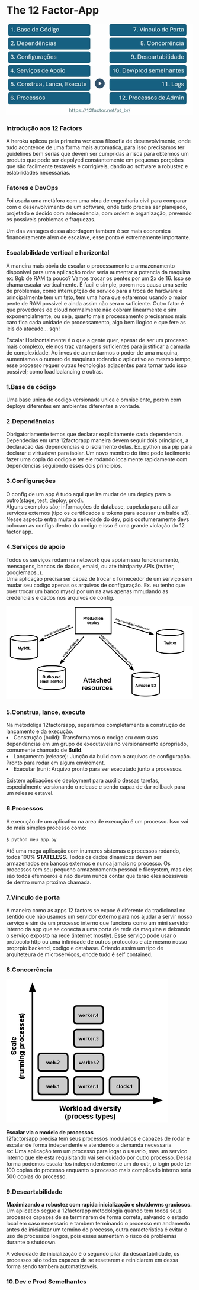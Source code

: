 # The 12 Factor-App

![alt text](image.png)



<h3>Introdução aos 12 Factors</h3>
<p> A heroku aplicou pela primeira vez essa filosofia de desenvolvimento, onde tudo acontence de uma forma mais automatica, para isso precisamos ter guidelines bem serias que devem ser cumpridas a risca para obtermos um produto que pode ser depolyed constantemente em pequenas porçoões que são facilmente testaveis e corrigiveis, dando ao software a robustez e eslabilidades necessárias.

<h3>Fatores e DevOps</h3>
<p>Foi usada uma metáfora com uma obra de engenharia civil para comparar com o desenvolvimento de um software, onde tudo precisa ser planejado, projetado e decido com antecedencia, com ordem e organização, prevendo os possiveis problemas e fraquezas. 
<p> Um das vantages dessa abordagem tambem é ser mais economica financeiramente alem de escalave, esse ponto é extremamente importante.

<h3>Escalabilidade vertical e horizontal</h3>
<p> A maneira mais obvia de escalar o processamento e armazenamento disponivel para uma aplicação rodar seria aumentar a potencia da maquina ex: 8gb de RAM ta pouco? Vamos trocar os pentes por um 2x de 16. Isso se chama escalar verticalmente. É facil e simple, porem nos causa uma serie de problemas, como interruptção de servico para a troca do hardware e principalmente tem um teto, tem uma hora que estaremos usando o maior pente de RAM possivel e ainda assim não sera o suficiente. Outro fator é que provedores de cloud normalmente não cobram linearmente e sim exponencialmente, ou seja, quanto mais processamento precisamos mais caro fica cada unidade de processamento, algo bem ilogico e que fere as leis do atacado... sqn!
<p>Escalar Horizontalmente é o que a gente quer, apesar de ser um processo mais complexo, ele nos traz vantagens suficientes para justificar a camada de complexidade. Ao inves de aumentarmos o poder de uma maquina, aumentamos o numero de maquinas rodando o aplicativo ao mesmo tempo, esse processo requer outras tecnologias adjacentes para tornar tudo isso possivel; como load balancing e outras. 

<h3>1.Base de código</h3>
<p>Uma base unica de codigo versionada unica e omnisciente, porem com deploys diferentes em ambientes diferentes a vontade.

<h3>2.Dependências</h3>
<p>Obrigatoriamente temos que declarar explicitamente cada dependencia.<br>
Dependecias em uma 12factorapp maneira devem seguir dois principios, a declaracao das dependencias e o isolamento delas. Ex. python usa pip para declarar e virtualevn para isolar.
Um novo membro do time pode facilmente fazer uma copia do codigo e ter ele rodando localmente rapidamente com dependencias seguiondo esses dois principios. 


<h3>3.Configurações</h3>
<p>O config de um app é tudo aqui que ira mudar de um deploy para o outro(stage, test, deploy, prod).<br>Alguns exemplos são; informações de database, papelada para utilizar serviços externos (tipo os certificados e tokens para acessar um balde s3). Nesse aspecto entra muito a seriedade do dev, pois costumeramente devs colocam as configs dentro do codigo e isso é uma grande violação do 12 factor app.

<h3>4.Serviços de apoio</h3>
<p>Todos os serviços rodam na netowork que apoiam seu funcionamento, mensagens, bancos de dados, emaisl, ou ate thirdparty APIs (twtiter, googlemaps..).<br>
Uma aplicação precisa ser capaz de trocar o fornecedor de um serviço sem mudar seu codigo apenas os arquivos de configuração. Ex. eu tenho que puer trocar um banco mysql por um na aws apenas mmudando as credenciais e dados nos arquivos de config.


![alt text](image-1.png)

<h3>5.Construa, lance, execute</h3>
Na metodoliga 12factorsapp, separamos completamente a construção do lançamento e da execução.
<li>Construção (build): Transformamos o codigo cru com suas dependencias em um grupo de executaveis no versionamento apropriado, comumente chamado de <b>Build</b>.
<li>Lançamento (release): Junção da build com o arquivos de configuração. Pronto para rodar em algum enviroment. 
<li>Executar (run): Arquivo pronto para ser executado junto a processos.
<p>Existem aplicações de deployment para auxilio dessas tarefas, especialmente versionando o release e sendo capaz de dar rollback para um release estavel.


<h3>6.Processos</h3>
<p>A execução de um aplicativo na area de execução é um processo. Isso vai do mais simples processo como:

`$ python meu_app.py`

<p>Até uma mega aplicação com inumeros sistemas e processos rodando, todos 100% <b>STATELESS</b>. Todos os dados dinamicos devem ser armazenados em bancos externos e nunca jamais no processo.
Os processos tem seu pequeno armazenamento pessoal e filesystem, mas eles são todos efemoeros e não devem nunca contar que terão eles acessiveis de dentro numa proxima chamada.


<h3>7.Vínculo de porta</h3>
<p>A maneira como as apps 12 factors se expoe é diferente da tradicional no sentido que não usamos um servidor externo para nos ajudar a servir nosso serviço e sim de um processo interno que funciona como um mini servidor interno da app que se conecta a uma porta de rede da maquina e deixando o serviço exposto na rede (internet mostly). Esse serviço pode usar o protocolo http ou uma infinidade de outros protocolos e até mesmo nosso proprpio backend, codigo e database. Criando assim um tipo de arquiteteura de microserviços, onode tudo é self contained.


<h3>8.Concorrência</h3>

![alt text](image-2.png)

<p><b>Escalar via o modelo de processos</b> <br>12factorsapp precisa tem seus processos modulados e capazes de rodar e escalar de forma independente e atendendo a demanda necessaria<br> 
ex: Uma aplicação tem um processo para logar o usuario, mas um servico interno que ele esta requisitando vai ser cuidado por outro processo. Dessa forma podemos escala-los independentemente um do outr, o login pode ter 100 copias do processo enquanto o processo mais complicado interno teria 500 copias do processo.   

<h3>9.Descartabilidade</h3>
<p><b>Maximizando a robustez com rapida inicialização e shutdowns graciosos.</b><br>
Um aplicatico segue a 12factorapp metodologia quando tem todos seus processos capazes de se terminarem de forma correta, salvando o estado local em caso necessario e tambem terminando o processo em andamento antes de inicializar um termino do processo, outra caracteristica é evitar o uso de processos longos, pois esses aumentam o risco de problemas durante o shutdown. 
<p>A velocidade de inicialização é o segundo pilar da descartabilidade, os processos são todos capazes de se resetarem e reiniciarem em dessa forma sendo tambem automatizaveis.

<h3>10.Dev e Prod Semelhantes</h3>
